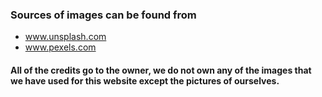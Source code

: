 ### Sources of images can be found from

- www.unsplash.com
- www.pexels.com

#### All of the credits go to the owner, we do not own any of the images that we have used for this website except the pictures of ourselves.
